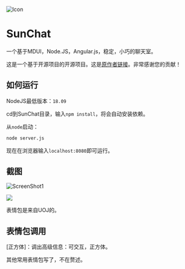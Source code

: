 

![Icon](D:\Users\Lenovo\Documents\Project\Icon.jpg)

# SunChat

一个基于MDUI，Node.JS，Angular.js，稳定，小巧的聊天室。

这是一个基于开源项目的开源项目。这是[原作者链接](https://blog.csdn.net/qq_39451795/article/details/107496615)。非常感谢您的贡献！



## 如何运行

NodeJS最低版本：`18.09`

cd到SunChat目录，输入`npm install`，将会自动安装依赖。

从`node`启动：

```bash
node server.js
```

现在在浏览器输入`localhost:8080`即可运行。

## 截图

![ScreenShot1](D:\Users\Lenovo\Documents\Project\ScreenShot1.jpeg)

![](D:\Users\Lenovo\Documents\Project\ScreenShot2.jpeg)

表情包是来自UOJ的。

## 表情包调用

[正方体]：调出高级信息：可交互，正方体。

其他常用表情包写了，不在赘述。


